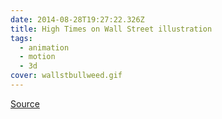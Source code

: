 ```yaml
---
date: 2014-08-28T19:27:22.326Z
title: High Times on Wall Street illustration
tags:
  - animation
  - motion
  - 3d
cover: wallstbullweed.gif
---
```

[Source](https://www.bloomberg.com/news/articles/2014-06-19/high-times-starts-marijuana-industry-investment-fund)